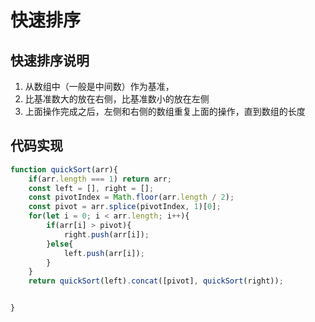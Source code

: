 <!--
 * @Description: 
 * @Version: 2.0
 * @Autor: tengyu
 * @Date: 2022-02-12 15:41:41
 * @LastEditors: tengyu
 * @LastEditTime: 2022-04-25 23:49:05
-->
# 快速排序

## 快速排序说明
1. 从数组中（一般是中间数）作为基准，
2. 比基准数大的放在右侧，比基准数小的放在左侧
3. 上面操作完成之后，左侧和右侧的数组重复上面的操作，直到数组的长度


## 代码实现
```js
function quickSort(arr){
    if(arr.length === 1) return arr;
    const left = [], right = [];
    const pivotIndex = Math.floor(arr.length / 2);
    const pivot = arr.splice(pivotIndex, 1)[0];
    for(let i = 0; i < arr.length; i++){
        if(arr[i] > pivot){
            right.push(arr[i]);
        }else{
            left.push(arr[i]);
        }
    }
    return quickSort(left).concat([pivot], quickSort(right));


}
```
